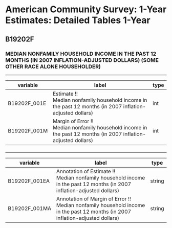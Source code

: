 # American Community Survey: 1-Year Estimates: Detailed Tables 1-Year

## B19202F

### MEDIAN NONFAMILY HOUSEHOLD INCOME IN THE PAST 12 MONTHS (IN 2007 INFLATION-ADJUSTED DOLLARS) (SOME OTHER RACE ALONE HOUSEHOLDER)

___

| variable | label | type |
| ----- | ----- | ----- |
| B19202F_001E | Estimate !!<br>Median nonfamily household income in the past 12 months (in 2007 inflation-adjusted dollars) | int |
| B19202F_001M | Margin of Error !!<br>Median nonfamily household income in the past 12 months (in 2007 inflation-adjusted dollars) | int |
### 

___

| variable | label | type |
| ----- | ----- | ----- |
| B19202F_001EA | Annotation of Estimate !!<br>Median nonfamily household income in the past 12 months (in 2007 inflation-adjusted dollars) | string |
| B19202F_001MA | Annotation of Margin of Error !!<br>Median nonfamily household income in the past 12 months (in 2007 inflation-adjusted dollars) | string |

